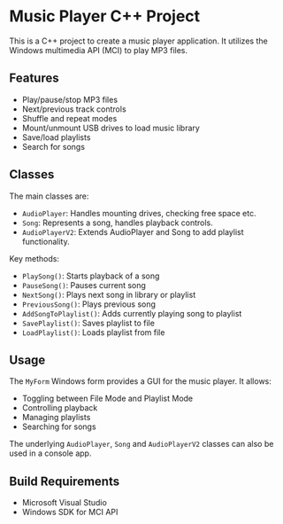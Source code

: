 # Music Player C++ Project

This is a C++ project to create a music player application. It utilizes the Windows multimedia API (MCI) to play MP3 files.

## Features

- Play/pause/stop MP3 files
- Next/previous track controls
- Shuffle and repeat modes
- Mount/unmount USB drives to load music library 
- Save/load playlists
- Search for songs

## Classes

The main classes are:

- `AudioPlayer`: Handles mounting drives, checking free space etc.
- `Song`: Represents a song, handles playback controls. 
- `AudioPlayerV2`: Extends AudioPlayer and Song to add playlist functionality.

Key methods:

- `PlaySong()`: Starts playback of a song
- `PauseSong()`: Pauses current song
- `NextSong()`: Plays next song in library or playlist
- `PreviousSong()`: Plays previous song
- `AddSongToPlaylist()`: Adds currently playing song to playlist
- `SavePlaylist()`: Saves playlist to file
- `LoadPlaylist()`: Loads playlist from file

## Usage

The `MyForm` Windows form provides a GUI for the music player. It allows:

- Toggling between File Mode and Playlist Mode
- Controlling playback
- Managing playlists
- Searching for songs

The underlying `AudioPlayer`, `Song` and `AudioPlayerV2` classes can also be used in a console app.

## Build Requirements

- Microsoft Visual Studio
- Windows SDK for MCI API
